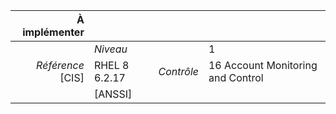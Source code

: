 
|           À implémenter    |    |    |    |
|----------------:|:---|---:|:---|
|                 |*Niveau*|| 1 |
|*Référence* [CIS]| RHEL 8 6.2.17 |*Contrôle*| 16 Account Monitoring and Control |
|                 |[ANSSI] ||  |

